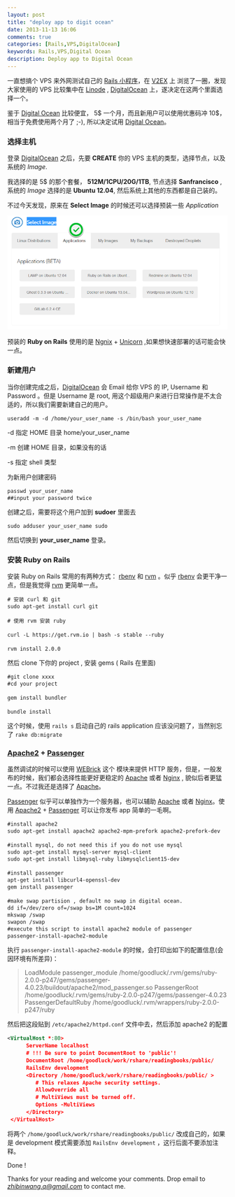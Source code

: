 ```yaml
---
layout: post
title: "deploy app to digit ocean"
date: 2013-11-13 16:06
comments: true
categories: [Rails,VPS,DigitalOcean]
keywords: Rails,VPS,Digital Ocean
description: Deploy app to Digital Ocean 
---
```


一直想搞个 VPS 来外网测试自己的 [Rails 小程序][2]，在 [V2EX][1] 上 浏览了一圈，发现大家使用的 VPS 比较集中在 [Linode][4] , [DigitalOcean][5] 上，遂决定在这两个里面选择一个。

鉴于 [Digital Ocean][5] 比较便宜， 5$ 一个月，而且新用户可以使用优惠码冲 10$，相当于免费使用两个月了 ;-), 所以决定试用 [Digital Ocean][5]。

<!--more -->


### 选择主机

登录 [DigitalOcean][5] 之后，先要 **CREATE** 你的 VPS 主机的类型，选择节点，以及系统的 *Image*.

我选择的是 5$ 的那个套餐， **512M/1CPU/20G/1TB**, 节点选择 **Sanfrancisco** , 系统的 *Image* 选择的是 **Ubuntu 12.04**, 然后系统上其他的东西都是自己装的。

不过今天发现，原来在 **Select Image** 的时候还可以选择预装一些 *Application* 

![digital ocean pre-install application][101]


预装的 **Ruby on Rails** 使用的是 [Ngnix][nginx] + [Unicorn][7] ,如果想快速部署的话可能会快一点。



### 新建用户

当你创建完成之后，[DigitalOcean][5] 会 Email 给你 VPS 的 IP, Username 和 Password 。但是 Username 是 root, 用这个超级用户来进行日常操作是不太合适的，所以我们需要新建自己的用户。

```
useradd -m -d /home/your_user_name -s /bin/bash your_user_name
```
-d 指定 HOME 目录 home/your_user_name

-m 创建 HOME 目录，如果没有的话

-s 指定 shell 类型


为新用户创建密码

```
passwd your_user_name
##input your password twice
```

创建之后，需要将这个用户加到 **sudoer** 里面去

```
sudo adduser your_user_name sudo
```

然后切换到 **your_user_name** 登录。


### 安装 Ruby on Rails 

安装 Ruby on Rails 常用的有两种方式：  [rbenv][rbenv]  和 [rvm][rvm] 。似乎 [rbenv][rbenv]  会更干净一点，但是我觉得 [rvm][rvm] 更简单一点。

```
# 安装 curl 和 git 
sudo apt-get install curl git

# 使用 rvm 安装 ruby

curl -L https://get.rvm.io | bash -s stable --ruby

rvm install 2.0.0

```


然后 clone 下你的 project , 安装 gems ( Rails 在里面) 

```
#git clone xxxx  
#cd your project

gem install bundler 

bundle install 

```

这个时候，使用 `rails s` 启动自己的 rails application 应该没问题了，当然别忘了 `rake db:migrate` 


### [Apache2][apache] + [Passenger][passenger]


虽然调试的时候可以使用  [WEBrick][webrick] 这个 模块来提供 HTTP 服务，但是，一般发布的时候，我们都会选择性能更好更稳定的 [Apache][apache] 或者 [Nginx][nginx] , 貌似后者更猛一点。不过我还是选择了 [Apache][apache]。


[Passenger][passenger] 似乎可以单独作为一个服务器，也可以辅助 [Apache][apache]  或者 
[Nginx][nginx]。使用 [Apache2][apache] + [Passenger][passenger] 可以让你发布 app 简单的一毛啊。


```
#install apache2
sudo apt-get install apache2 apache2-mpm-prefork apache2-prefork-dev

#install mysql, do not need this if you do not use mysql
sudo apt-get install mysql-server mysql-client
sudo apt-get install libmysql-ruby libmysqlclient15-dev

#install passenger
apt-get install libcurl4-openssl-dev
gem install passenger

#make swap partision , default no swap in digital ocean.
dd if=/dev/zero of=/swap bs=1M count=1024
mkswap /swap
swapon /swap
#execute this script to install apache2 module of passenger
passenger-install-apache2-module

```

执行 `passenger-install-apache2-module` 的时候，会打印出如下的配置信息(会因环境有所差异)：

>
>LoadModule passenger_module /home/goodluck/.rvm/gems/ruby-2.0.0-p247/gems/passenger-4.0.23/buildout/apache2/mod_passenger.so
PassengerRoot /home/goodluck/.rvm/gems/ruby-2.0.0-p247/gems/passenger-4.0.23
PassengerDefaultRuby /home/goodluck/.rvm/wrappers/ruby-2.0.0-p247/ruby


然后把这段贴到 `/etc/apache2/httpd.conf` 文件中去，然后添加 apache2 的配置

```xml
<VirtualHost *:80>
      ServerName localhost
      # !!! Be sure to point DocumentRoot to 'public'!
      DocumentRoot /home/goodluck/work/rshare/readingbooks/public/
      RailsEnv development
      <Directory /home/goodluck/work/rshare/readingbooks/public/ >
         # This relaxes Apache security settings.
         AllowOverride all
         # MultiViews must be turned off.
         Options -MultiViews
      </Directory>
 </VirtualHost>
```

将两个 `/home/goodluck/work/rshare/readingbooks/public/` 改成自己的，如果是 development 模式需要添加 `RailsEnv development` ，这行后面不要添加注释。


Done !


Thanks for your reading and welcome your comments. Drop email to *zhibinwang.q@gmail.com* to contact me. 














[1]:http://v2ex.com/
[2]:http://192.241.192.134/
[3]:https://www.digitalocean.com/community/articles/how-to-install-ruby-on-rails-on-ubuntu-12-04-lts-precise-pangolin-with-rvm
[4]:https://www.linode.com/
[5]:https://www.digitalocean.com/
[nginx]:http://wiki.nginx.org/Main
[7]:http://unicorn.bogomips.org/
[rbenv]:https://github.com/sstephenson/rbenv
[rvm]:https://rvm.io/
[apache]:http://www.apache.org/
[passenger]:https://www.phusionpassenger.com/
[webrick]:http://www.ruby-doc.org/stdlib-2.0/libdoc/webrick/rdoc/WEBrick.html
[101]:/images/blog/digitocean.png